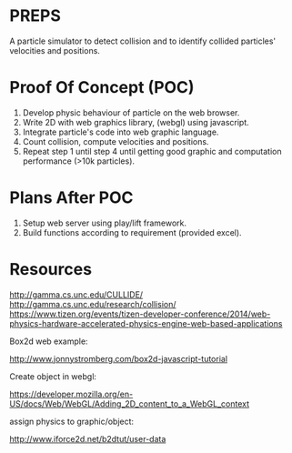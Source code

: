 PREPS
=====
A particle simulator to detect collision and to identify collided particles' velocities and positions.

Proof Of Concept (POC)
======================
1. Develop physic behaviour of particle on the web browser.
2. Write 2D with web graphics library, (webgl) using javascript.
3. Integrate particle's code into web graphic language.
4. Count collision, compute velocities and positions.
5. Repeat step 1 until step 4 until getting good graphic and computation performance (>10k particles).

Plans After POC
=================
1. Setup web server using play/lift framework.
2. Build functions according to requirement (provided excel).
 
Resources
=========
http://gamma.cs.unc.edu/CULLIDE/
http://gamma.cs.unc.edu/research/collision/
https://www.tizen.org/events/tizen-developer-conference/2014/web-physics-hardware-accelerated-physics-engine-web-based-applications

Box2d web example:

http://www.jonnystromberg.com/box2d-javascript-tutorial

Create object in webgl:

https://developer.mozilla.org/en-US/docs/Web/WebGL/Adding_2D_content_to_a_WebGL_context

assign physics to graphic/object:

http://www.iforce2d.net/b2dtut/user-data

